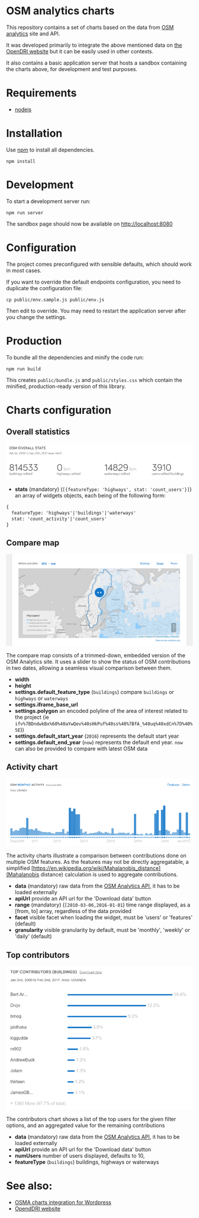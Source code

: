 # OSM analytics charts

This repository contains a set of charts based on the data from [OSM analytics](http://osm-analytics.org) site and API.

It was developed primarily to integrate the above mentioned data on [the OpenDRI website](https://opendri.org) but it can be easily used in other contexts.

It also contains a basic application server that hosts a sandbox containing the charts above, for development and test purposes.

# Requirements

- [nodejs](https://nodejs.org/en/)

# Installation

Use [npm](https://www.npmjs.com/) to install all dependencies.

```
npm install
```

# Development

To start a development server run:

```
npm run server
```

The sandbox page should now be available on [http://localhost:8080](http://localhost:8080)

# Configuration

The project comes preconfigured with sensible defaults, which should work in most cases.

If you want to override the default endpoints configuration, you need to duplicate the configuration file:

```
cp public/env.sample.js public/env.js
```

Then edit to override. You may need to restart the application server after you change the settings.

# Production

To bundle all the dependencies and minify the code run:

```
npm run build
```

This creates `public/bundle.js` and `public/styles.css` which contain the minified, production-ready version of this library.


# Charts configuration

## Overall statistics

![Statistics](https://github.com/GFDRR/osm-analytics-charts/blob/master/samples/statistics.png?raw=true 'Statistics')

- __stats__ (mandatory) (`[{featureType: 'highways', stat: 'count_users'}]`) an array of widgets objects, each being of the following form:
```
{
  featureType: 'highways'|'buildings'|'waterways'
  stat: 'count_activity'|'count_users'
}
```

## Compare map
![Compare map](https://github.com/GFDRR/osm-analytics-charts/blob/master/samples/map.png?raw=true 'Compare map')

The compare map consists of a trimmed-down, embedded version of the OSM Analytics site. It uses a slider to show the status 
of OSM contributions in two dates, allowing a seamless visual comparison between them.

- __width__
- __height__
- __settings.default_feature_type__ (`buildings`) compare `buildings` or `highways` or `waterways`
- __settings.iframe_base_url__
- __settings.polygon__ an encoded polyline of the area of interest related to the project (ie `ifv%7BDndwkBx%60%40aYwQev%40sHkPuf%40ss%40%7BfA_%40uq%40xdCn%7D%40%5E`))
- __settings.default_start_year__ (`2016`) represents the default start year
- __settings.default_end_year__ (`now`) represents the default end year. `now` can also be provided to compare with latest OSM data

## Activity chart
![Activity chart](https://github.com/GFDRR/osm-analytics-charts/blob/master/samples/activity.png?raw=true "Activity chart")

The activity charts illustrate a comparison between contributions done on multiple OSM features. As the features may not be directly aggregatable,
a simplified [https://en.wikipedia.org/wiki/Mahalanobis_distance](Mahalanobis distance) calculation is used to aggregate contributions.  

- __data__ (mandatory) raw data from the <a href="https://github.com/GFDRR/osm-analytics-api">OSM Analytics API</a>, it has to be loaded externally
- __apiUrl__ provide an API url for the 'Download data' button
- __range__ (mandatory) (`[2010-03-06,2016-01-01`) time range displayed, as a [from, to] array, regardless of the data provided
- __facet__ visible facet when loading the widget, must be 'users' or 'features' (default)
- __granularity__ visible granularity by default, must be 'monthly', 'weekly' or 'daily' (default)



## Top contributors
![Contributors chart](https://github.com/GFDRR/osm-analytics-charts/blob/master/samples/contributors.png?raw=true "Contributors chart")

The contributors chart shows a list of the top users for the given filter options, and an aggregated value for the remaining contributions

- __data__ (mandatory) raw data from the <a href="https://github.com/GFDRR/osm-analytics-api">OSM Analytics API</a>, it has to be loaded externally
- __apiUrl__ provide an API url for the 'Download data' button
- __numUsers__ number of users displayed, defaults to 10,
- __featureType__ (`buildings`) buildings, highways or waterways


# See also:

- [OSMA charts integration for Wordpress](https://github.com/Vizzuality/wp-osma-charts)
- [OpendDRI website](https://github.com/GFDRR/opendri-website)
